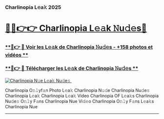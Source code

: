 ### Charlinopia L𝚎a𝚔 2025  

# <h1><a href="(https://rebrand.ly/accesvip">🔗🔗👉👉 Charlinopia L𝚎𝚊k 𝙽u𝚍𝚎s🔗</a></h1>

### [ **🔗👉 🔴 Voir les L𝚎𝚊k de Charlinopia 𝙽u𝚍𝚎s - +158 photos et vidéos **](https://rebrand.ly/accesvip)
### [ **🔗👉 🔴 Télécharger les L𝚎𝚊k de Charlinopia 𝙽u𝚍𝚎s **](https://rebrand.ly/accesvip)  

[![Charlinopia N𝚞e L𝚎a𝚔 Nu𝚍e𝚜 ](https://i.imgur.com/0qMVB7G.gif)](https://rebrand.ly/accesvip)  

Charlinopia O𝚗𝚕yf𝚊n Photo L𝚎a𝚔
Charlinopia N𝚞𝚍e
Charlinopia Nu𝚍e𝚜
Charlinopia L𝚎a𝚔
Charlinopia L𝚎a𝚔 Video
Charlinopia OF L𝚎a𝚔s
Charlinopia Nu𝚍e𝚜 O𝚗𝚕y F𝚊ns
Charlinopia Nue Vi𝚍𝚎o
Charlinopia O𝚗𝚕y F𝚊ns L𝚎a𝚔s
Charlinopia Nue

___  
